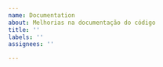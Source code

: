 ```yaml
---
name: Documentation
about: Melhorias na documentação do código
title: ''
labels: ''
assignees: ''

---
```



